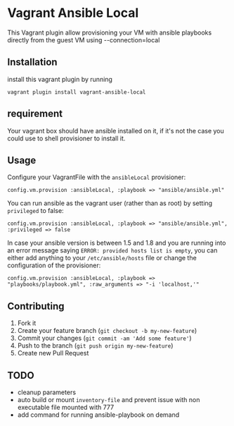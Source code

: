 # Vagrant Ansible Local

This Vagrant plugin allow provisioning your VM with ansible playbooks directly from the guest VM using --connection=local

## Installation

install this vagrant plugin by running

    vagrant plugin install vagrant-ansible-local

## requirement

Your vagrant box should have ansible installed on it, if it's not the case you could use to shell provisioner to install it.

## Usage

Configure your VagrantFile with the `ansibleLocal` provisioner:

    config.vm.provision :ansibleLocal, :playbook => "ansible/ansible.yml"

You can run ansible as the vagrant user (rather than as root) by setting `privileged` to false:

    config.vm.provision :ansibleLocal, :playbook => "ansible/ansible.yml", :privileged => false

In case your ansible version is between 1.5 and 1.8 and you are running into an error message saying `ERROR: provided hosts list is empty`, you can either add anything to your `/etc/ansible/hosts` file or change the configuration of the provisioner:

    config.vm.provision :ansibleLocal, :playbook => "playbooks/playbook.yml", :raw_arguments => "-i 'localhost,'"

## Contributing

1. Fork it
2. Create your feature branch (`git checkout -b my-new-feature`)
3. Commit your changes (`git commit -am 'Add some feature'`)
4. Push to the branch (`git push origin my-new-feature`)
5. Create new Pull Request


## TODO

* cleanup parameters
* auto build or mount `inventory-file` and prevent issue with non executable file mounted with 777
* add command for running ansible-playbook on demand
